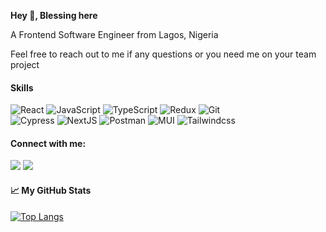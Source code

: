 **Hey 👋, Blessing here**

A Frontend Software Engineer from Lagos, Nigeria

Feel free to reach out to me if any questions or you need me on your team project

#### Skills

![React](https://img.shields.io/badge/React-20232A?style=for-the-badge&logo=react&logoColor=61DAFB)
![JavaScript](https://img.shields.io/badge/JavaScript-323330?style=for-the-badge&logo=javascript&logoColor=F7DF1E)
![TypeScript](https://img.shields.io/badge/typescript-%23007ACC.svg?style=for-the-badge&logo=typescript&logoColor=white)
![Redux](https://img.shields.io/badge/redux-764abc.svg?style=for-the-badge&logo=redux&logoColor=white)
![Git](https://img.shields.io/badge/Git-F05032?style=for-the-badge&logo=git&logoColor=white)
<br />
![Cypress](https://img.shields.io/badge/cypress-436252?style=for-the-badge&logo=cypress&logoColor=white)
![NextJS](https://img.shields.io/badge/nextjs-323330?style=for-the-badge&logo=next.js&logoColor=white)
![Postman](https://img.shields.io/badge/postman-EF5B25?style=for-the-badge&logo=postman&logoColor=white)
![MUI](https://img.shields.io/badge/mui-%23007ACC?style=for-the-badge&logo=mui&logoColor=white)
![Tailwindcss](https://img.shields.io/badge/tailwindcss-20232A?style=for-the-badge&logo=tailwindcss&logoColor=white)

#### Connect with me:

<a href='mailto:ojotolani3@gmail.com'><img src='https://img.shields.io/badge/Gmail-D14836?style=for-the-badge&logo=gmail&logoColor=white' /></a>
<a href='https://www.linkedin.com/in/blessing-tolani-ojo'><img src='https://img.shields.io/badge/LinkedIn-0077B5?style=for-the-badge&logo=linkedin&logoColor=white' /></a> 

#### &#x1f4c8; My GitHub Stats

[![Top Langs](https://github-readme-stats.vercel.app/api/top-langs/?username=blessing-tolani&layout=compact&theme=synthwave)](https://github.com/anuraghazra/github-readme-stats)
